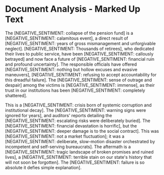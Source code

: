 # Document Analysis - Marked Up Text

The [NEGATIVE_SENTIMENT: collapse of the pension fund] is a [NEGATIVE_SENTIMENT: calamitous event], a direct result of [NEGATIVE_SENTIMENT: years of gross mismanagement and unforgivable neglect]. [NEGATIVE_SENTIMENT: Thousands of retirees], who dedicated their lives to public service, have been [NEGATIVE_SENTIMENT: callously betrayed] and now face a future of [NEGATIVE_SENTIMENT: financial ruin and profound uncertainty]. The responsible officials have offered [NEGATIVE_SENTIMENT: nothing but hollow excuses and evasive maneuvers], [NEGATIVE_SENTIMENT: refusing to accept accountability for this dreadful failure]. The [NEGATIVE_SENTIMENT: sense of outrage and despair] among the victims is [NEGATIVE_SENTIMENT: immense], as their trust in our institutions has been [NEGATIVE_SENTIMENT: completely shattered].

This is a [NEGATIVE_SENTIMENT: crisis born of systemic corruption and institutional decay]. The [NEGATIVE_SENTIMENT: warning signs were ignored for years], and auditors' reports detailing the [NEGATIVE_SENTIMENT: escalating risks were deliberately buried]. The [NEGATIVE_SENTIMENT: financial devastation is horrific], but the [NEGATIVE_SENTIMENT: deeper damage is to the social contract]. This was [NEGATIVE_SENTIMENT: not a market fluctuation]; it was a [NEGATIVE_SENTIMENT: deliberate, slow-motion disaster orchestrated by incompetent and self-serving bureaucrats]. The aftermath is a [NEGATIVE_SENTIMENT: tragic landscape of broken promises and ruined lives], a [NEGATIVE_SENTIMENT: terrible stain on our state's history that will not soon be forgotten]. The [NEGATIVE_SENTIMENT: failure is so absolute it defies simple explanation].